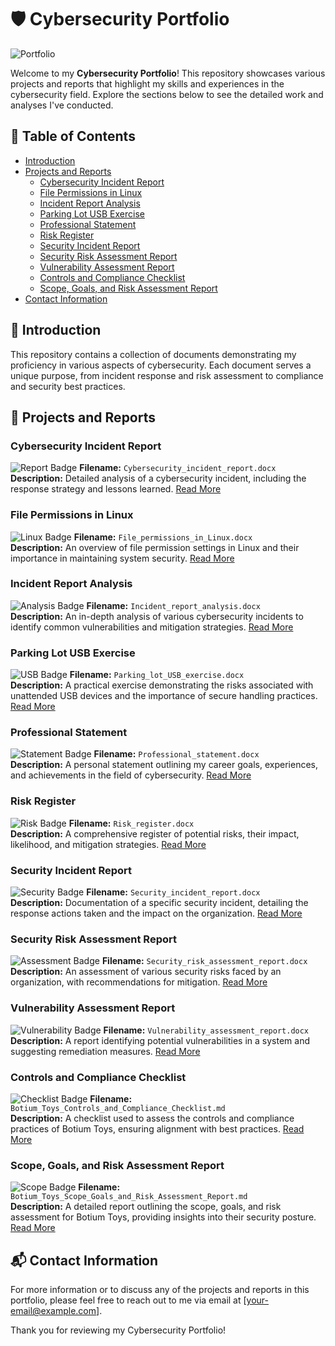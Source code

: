 # 🛡️ Cybersecurity Portfolio

![Portfolio](https://via.placeholder.com/1200x400) <!-- Replace with a relevant image or banner -->

Welcome to my **Cybersecurity Portfolio**! This repository showcases various projects and reports that highlight my skills and experiences in the cybersecurity field. Explore the sections below to see the detailed work and analyses I've conducted.

## 🚀 Table of Contents
- [Introduction](#introduction)
- [Projects and Reports](#projects-and-reports)
  - [Cybersecurity Incident Report](#cybersecurity-incident-report)
  - [File Permissions in Linux](#file-permissions-in-linux)
  - [Incident Report Analysis](#incident-report-analysis)
  - [Parking Lot USB Exercise](#parking-lot-usb-exercise)
  - [Professional Statement](#professional-statement)
  - [Risk Register](#risk-register)
  - [Security Incident Report](#security-incident-report)
  - [Security Risk Assessment Report](#security-risk-assessment-report)
  - [Vulnerability Assessment Report](#vulnerability-assessment-report)
  - [Controls and Compliance Checklist](#controls-and-compliance-checklist)
  - [Scope, Goals, and Risk Assessment Report](#scope-goals-and-risk-assessment-report)
- [Contact Information](#contact-information)

## 🌟 Introduction
This repository contains a collection of documents demonstrating my proficiency in various aspects of cybersecurity. Each document serves a unique purpose, from incident response and risk assessment to compliance and security best practices.

## 📄 Projects and Reports

### Cybersecurity Incident Report
![Report Badge](https://img.shields.io/badge/Report-Cybersecurity_Incident-blue)
**Filename:** `Cybersecurity_incident_report.docx`  
**Description:** Detailed analysis of a cybersecurity incident, including the response strategy and lessons learned. [Read More](./Cybersecurity_incident_report.docx)

### File Permissions in Linux
![Linux Badge](https://img.shields.io/badge/Linux-File_Permissions-yellowgreen)
**Filename:** `File_permissions_in_Linux.docx`  
**Description:** An overview of file permission settings in Linux and their importance in maintaining system security. [Read More](./File_permissions_in_Linux.docx)

### Incident Report Analysis
![Analysis Badge](https://img.shields.io/badge/Report-Incident_Analysis-orange)
**Filename:** `Incident_report_analysis.docx`  
**Description:** An in-depth analysis of various cybersecurity incidents to identify common vulnerabilities and mitigation strategies. [Read More](./Incident_report_analysis.docx)

### Parking Lot USB Exercise
![USB Badge](https://img.shields.io/badge/Exercise-USB_Security-red)
**Filename:** `Parking_lot_USB_exercise.docx`  
**Description:** A practical exercise demonstrating the risks associated with unattended USB devices and the importance of secure handling practices. [Read More](./Parking_lot_USB_exercise.docx)

### Professional Statement
![Statement Badge](https://img.shields.io/badge/Document-Professional_Statement-lightgrey)
**Filename:** `Professional_statement.docx`  
**Description:** A personal statement outlining my career goals, experiences, and achievements in the field of cybersecurity. [Read More](./Professional_statement.docx)

### Risk Register
![Risk Badge](https://img.shields.io/badge/Register-Risk_Management-critical)
**Filename:** `Risk_register.docx`  
**Description:** A comprehensive register of potential risks, their impact, likelihood, and mitigation strategies. [Read More](./Risk_register.docx)

### Security Incident Report
![Security Badge](https://img.shields.io/badge/Report-Security_Incident-blue)
**Filename:** `Security_incident_report.docx`  
**Description:** Documentation of a specific security incident, detailing the response actions taken and the impact on the organization. [Read More](./Security_incident_report.docx)

### Security Risk Assessment Report
![Assessment Badge](https://img.shields.io/badge/Report-Risk_Assessment-green)
**Filename:** `Security_risk_assessment_report.docx`  
**Description:** An assessment of various security risks faced by an organization, with recommendations for mitigation. [Read More](./Security_risk_assessment_report.docx)

### Vulnerability Assessment Report
![Vulnerability Badge](https://img.shields.io/badge/Report-Vulnerability_Assessment-important)
**Filename:** `Vulnerability_assessment_report.docx`  
**Description:** A report identifying potential vulnerabilities in a system and suggesting remediation measures. [Read More](./Vulnerability_assessment_report.docx)

### Controls and Compliance Checklist
![Checklist Badge](https://img.shields.io/badge/Checklist-Controls_&_Compliance-blueviolet)
**Filename:** `Botium_Toys_Controls_and_Compliance_Checklist.md`  
**Description:** A checklist used to assess the controls and compliance practices of Botium Toys, ensuring alignment with best practices. [Read More](./Botium_Toys_Controls_and_Compliance_Checklist.md)

### Scope, Goals, and Risk Assessment Report
![Scope Badge](https://img.shields.io/badge/Report-Scope_&_Risk_Assessment-lightblue)
**Filename:** `Botium_Toys_Scope_Goals_and_Risk_Assessment_Report.md`  
**Description:** A detailed report outlining the scope, goals, and risk assessment for Botium Toys, providing insights into their security posture. [Read More](./Botium_Toys_Scope_Goals_and_Risk_Assessment_Report.md)

## 📬 Contact Information
For more information or to discuss any of the projects and reports in this portfolio, please feel free to reach out to me via email at [your-email@example.com].

Thank you for reviewing my Cybersecurity Portfolio!
